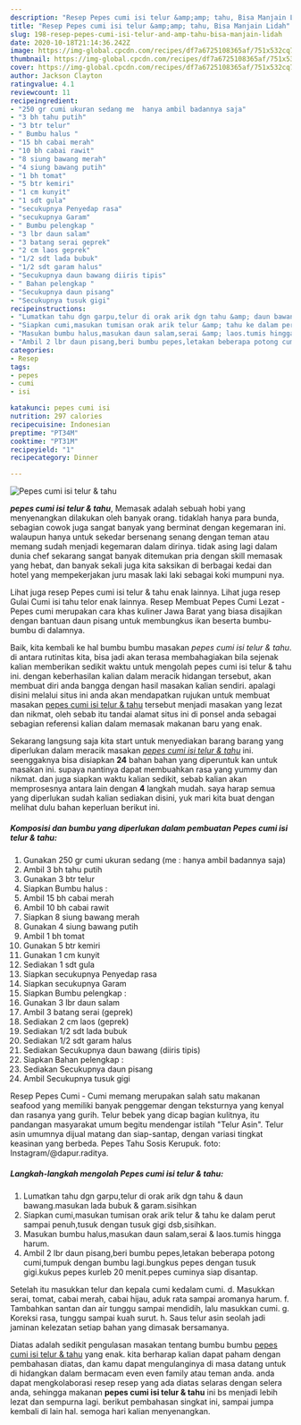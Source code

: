 ```yaml
---
description: "Resep Pepes cumi isi telur &amp;amp; tahu, Bisa Manjain Lidah"
title: "Resep Pepes cumi isi telur &amp;amp; tahu, Bisa Manjain Lidah"
slug: 198-resep-pepes-cumi-isi-telur-and-amp-tahu-bisa-manjain-lidah
date: 2020-10-18T21:14:36.242Z
image: https://img-global.cpcdn.com/recipes/df7a6725108365af/751x532cq70/pepes-cumi-isi-telur-tahu-foto-resep-utama.jpg
thumbnail: https://img-global.cpcdn.com/recipes/df7a6725108365af/751x532cq70/pepes-cumi-isi-telur-tahu-foto-resep-utama.jpg
cover: https://img-global.cpcdn.com/recipes/df7a6725108365af/751x532cq70/pepes-cumi-isi-telur-tahu-foto-resep-utama.jpg
author: Jackson Clayton
ratingvalue: 4.1
reviewcount: 11
recipeingredient:
- "250 gr cumi ukuran sedang me  hanya ambil badannya saja"
- "3 bh tahu putih"
- "3 btr telur"
- " Bumbu halus "
- "15 bh cabai merah"
- "10 bh cabai rawit"
- "8 siung bawang merah"
- "4 siung bawang putih"
- "1 bh tomat"
- "5 btr kemiri"
- "1 cm kunyit"
- "1 sdt gula"
- "secukupnya Penyedap rasa"
- "secukupnya Garam"
- " Bumbu pelengkap "
- "3 lbr daun salam"
- "3 batang serai geprek"
- "2 cm laos geprek"
- "1/2 sdt lada bubuk"
- "1/2 sdt garam halus"
- "Secukupnya daun bawang diiris tipis"
- " Bahan pelengkap "
- "Secukupnya daun pisang"
- "Secukupnya tusuk gigi"
recipeinstructions:
- "Lumatkan tahu dgn garpu,telur di orak arik dgn tahu &amp; daun bawang.masukan lada bubuk &amp; garam.sisihkan"
- "Siapkan cumi,masukan tumisan orak arik telur &amp; tahu ke dalam perut sampai penuh,tusuk dengan tusuk gigi dsb,sisihkan."
- "Masukan bumbu halus,masukan daun salam,serai &amp; laos.tumis hingga harum."
- "Ambil 2 lbr daun pisang,beri bumbu pepes,letakan beberapa potong cumi,tumpuk dengan bumbu lagi.bungkus pepes dengan tusuk gigi.kukus pepes kurleb 20 menit.pepes cuminya siap disantap."
categories:
- Resep
tags:
- pepes
- cumi
- isi

katakunci: pepes cumi isi 
nutrition: 297 calories
recipecuisine: Indonesian
preptime: "PT34M"
cooktime: "PT31M"
recipeyield: "1"
recipecategory: Dinner

---
```



![Pepes cumi isi telur &amp; tahu](https://img-global.cpcdn.com/recipes/df7a6725108365af/751x532cq70/pepes-cumi-isi-telur-tahu-foto-resep-utama.jpg)

<b><i>pepes cumi isi telur &amp; tahu</i></b>, Memasak adalah sebuah hobi yang menyenangkan dilakukan oleh banyak orang. tidaklah hanya para bunda, sebagian cowok juga sangat banyak yang berminat dengan kegemaran ini. walaupun hanya untuk sekedar bersenang senang dengan teman atau memang sudah menjadi kegemaran dalam dirinya. tidak asing lagi dalam dunia chef sekarang sangat banyak ditemukan pria dengan skill memasak yang hebat, dan banyak sekali juga kita saksikan di berbagai kedai dan hotel yang mempekerjakan juru masak laki laki sebagai koki mumpuni nya.

Lihat juga resep Pepes cumi isi telur &amp; tahu enak lainnya. Lihat juga resep Gulai Cumi isi tahu telor enak lainnya. Resep Membuat Pepes Cumi Lezat - Pepes cumi merupakan cara khas kuliner Jawa Barat yang biasa disajikan dengan bantuan daun pisang untuk membungkus ikan beserta bumbu-bumbu di dalamnya.

Baik, kita kembali ke hal bumbu bumbu masakan <i>pepes cumi isi telur &amp; tahu</i>. di antara rutinitas kita, bisa jadi akan terasa membahagiakan bila sejenak kalian memberikan sedikit waktu untuk mengolah pepes cumi isi telur &amp; tahu ini. dengan keberhasilan kalian dalam meracik hidangan tersebut, akan membuat diri anda bangga dengan hasil masakan kalian sendiri. apalagi disini melalui situs ini anda akan mendapatkan rujukan untuk membuat masakan <u>pepes cumi isi telur &amp; tahu</u> tersebut menjadi masakan yang lezat dan nikmat, oleh sebab itu tandai alamat situs ini di ponsel anda sebagai sebagian referensi kalian dalam memasak makanan baru yang enak.


Sekarang langsung saja kita start untuk menyediakan barang barang yang diperlukan dalam meracik masakan <u><i>pepes cumi isi telur &amp; tahu</i></u> ini. seenggaknya bisa disiapkan <b>24</b> bahan bahan yang diperuntuk kan untuk masakan ini. supaya nantinya dapat membuahkan rasa yang yummy dan nikmat. dan juga siapkan waktu kalian sedikit, sebab kalian akan memprosesnya antara lain dengan <b>4</b> langkah mudah. saya harap semua yang diperlukan sudah kalian sediakan disini, yuk mari kita buat dengan melihat dulu bahan keperluan berikut ini.

<!--inarticleads1-->

##### Komposisi dan bumbu yang diperlukan dalam pembuatan Pepes cumi isi telur &amp; tahu:

1. Gunakan 250 gr cumi ukuran sedang (me : hanya ambil badannya saja)
1. Ambil 3 bh tahu putih
1. Gunakan 3 btr telur
1. Siapkan  Bumbu halus :
1. Ambil 15 bh cabai merah
1. Ambil 10 bh cabai rawit
1. Siapkan 8 siung bawang merah
1. Gunakan 4 siung bawang putih
1. Ambil 1 bh tomat
1. Gunakan 5 btr kemiri
1. Gunakan 1 cm kunyit
1. Sediakan 1 sdt gula
1. Siapkan secukupnya Penyedap rasa
1. Siapkan secukupnya Garam
1. Siapkan  Bumbu pelengkap :
1. Gunakan 3 lbr daun salam
1. Ambil 3 batang serai (geprek)
1. Sediakan 2 cm laos (geprek)
1. Sediakan 1/2 sdt lada bubuk
1. Sediakan 1/2 sdt garam halus
1. Sediakan Secukupnya daun bawang (diiris tipis)
1. Siapkan  Bahan pelengkap :
1. Sediakan Secukupnya daun pisang
1. Ambil Secukupnya tusuk gigi


Resep Pepes Cumi - Cumi memang merupakan salah satu makanan seafood yang memiliki banyak penggemar dengan teksturnya yang kenyal dan rasanya yang gurih. Telur bebek yang dicap bagian kulitnya, itu pandangan masyarakat umum begitu mendengar istilah &#34;Telur Asin&#34;. Telur asin umumnya dijual matang dan siap-santap, dengan variasi tingkat keasinan yang berbeda. Pepes Tahu Sosis Kerupuk. foto: Instagram/@dapur.raditya. 

<!--inarticleads2-->

##### Langkah-langkah mengolah Pepes cumi isi telur &amp; tahu:

1. Lumatkan tahu dgn garpu,telur di orak arik dgn tahu &amp; daun bawang.masukan lada bubuk &amp; garam.sisihkan
1. Siapkan cumi,masukan tumisan orak arik telur &amp; tahu ke dalam perut sampai penuh,tusuk dengan tusuk gigi dsb,sisihkan.
1. Masukan bumbu halus,masukan daun salam,serai &amp; laos.tumis hingga harum.
1. Ambil 2 lbr daun pisang,beri bumbu pepes,letakan beberapa potong cumi,tumpuk dengan bumbu lagi.bungkus pepes dengan tusuk gigi.kukus pepes kurleb 20 menit.pepes cuminya siap disantap.


Setelah itu masukkan telur dan kepala cumi kedalam cumi. d. Masukkan serai, tomat, cabai merah, cabai hijau, aduk rata sampai aromanya harum. f. Tambahkan santan dan air tunggu sampai mendidih, lalu masukkan cumi. g. Koreksi rasa, tunggu sampai kuah surut. h. Saus telur asin seolah jadi jaminan kelezatan setiap bahan yang dimasak bersamanya. 

Diatas adalah sedikit pengulasan masakan tentang bumbu bumbu <u>pepes cumi isi telur &amp; tahu</u> yang enak. kita berharap kalian dapat paham dengan pembahasan diatas, dan kamu dapat mengulanginya di masa datang untuk di hidangkan dalam bermacam even even family atau teman anda. anda dapat mengkolaborasi resep resep yang ada diatas selaras dengan selera anda, sehingga makanan <b>pepes cumi isi telur &amp; tahu</b> ini bs menjadi lebih lezat dan sempurna lagi. berikut pembahasan singkat ini, sampai jumpa kembali di lain hal. semoga hari kalian menyenangkan.
